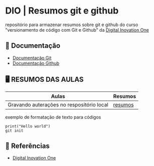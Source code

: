 
# DIO | Resumos git e github

repositório para armazenar resumos sobre git e github
do curso "versionamento de código com Git e Github" da [Digital Inovation One](https://www.dio.me)

## 📝 Documentação
- [Documentação Git](https://git-scm.com/doc)
- [Documentação Github](https://docs.github.com/pt)

## 🖥️ RESUMOS DAS AULAS

| Aulas | Resumos |
|-------|---------|
|Gravando auterações no respositório local|[resumos]()

exemplo de formatação de texto para códigos
```
print("Hello world")
git init
```

## 🔎 Referências
- [Digital Inovation One](https://www.dio.me)